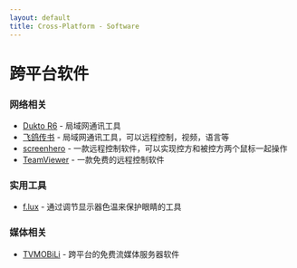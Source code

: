 ```yaml
---
layout: default
title: Cross-Platform - Software
---
```


# 跨平台软件

### 网络相关
- [Dukto R6](http://www.msec.it/blog/?page_id=11) - 局域网通讯工具
- [飞鸽传书](http://www.ipmsg.org.cn/) - 局域网通讯工具，可以远程控制，视频，语言等
- [screenhero](http://www.screenhero.com/) - 一款远程控制软件，可以实现控方和被控方两个鼠标一起操作
- [TeamViewer](http://www.teamviewer.com/) - 一款免费的远程控制软件

### 实用工具
- [f.lux](http://stereopsis.com/flux/) - 通过调节显示器色温来保护眼睛的工具

### 媒体相关
- [TVMOBiLi](http://tvmobili.com/) - 跨平台的免费流媒体服务器软件

